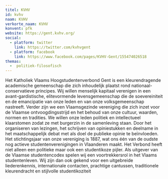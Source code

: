 ```yaml
---
titel: KVHV
id: kvhv
naam: KVHV
verkorte_naam: KVHV
konvent: pfk
website: https://gent.kvhv.org/
social:
  - platform: twitter
    link: https://twitter.com/kvhvgent
  - platform: facebook
    link: https://www.facebook.com/pages/KVHV-Gent/155474026518
themas:
  -  politiek-filosofisch
---
```


Het Katholiek Vlaams Hoogstudentenverbond Gent is een kleurendragende academische gemeenschap die zich inhoudelijk plaatst rond nationaal-conservatieve principes. Wij willen menselijk kapitaal verenigen in een avant-gardistische, elitevormende levensgemeenschap die de soevereiniteit en de emancipatie van onze leden en van onze volksgemeenschap nastreeft.
Verder zijn we een Vlaamsgezinde vereniging die zich inzet voor de Vlaamse ontvoogdingsstrijd en het behoud van onze cultuur, waarden, normen en tradities. We willen onze leden politiek en intellectueel klaarstomen zodat ze met burgerzin in de samenleving staan. Door het organiseren van lezingen, het schrijven van opiniestukken en deelname in het maatschappelijk debat met als doel de publieke opinie te beïnvloeden. Het stichtingsjaar van onze vereniging is 1887, wat ons één van de oudste nog actieve studentenverenigingen in Vlaanderen maakt. Het Verbond heeft niet alleen een politieke maar ook een studentikoze pijler.
Als uitgever van de Vlaamse studentencodex spelen wij een voortrekkersrol in het Vlaams studentenleven. Wij zijn dan ook gekend voor een uitgebreide liederenkennis, internationale contacten, prachtige cantussen, traditionele kleurendracht en stijlvolle studentikoziteit
